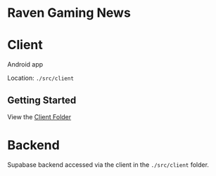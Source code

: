 # Raven Gaming News

# Client

Android app

Location: `./src/client`
## Getting Started

View the [Client Folder](./src/client/)

# Backend

Supabase backend accessed via the client in the `./src/client` folder.